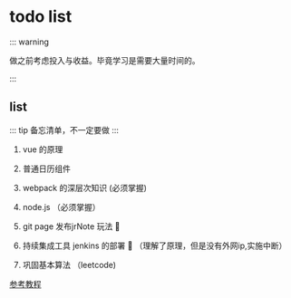 # todo list

::: warning

做之前考虑投入与收益。毕竟学习是需要大量时间的。

:::

## list
::: tip
备忘清单，不一定要做
:::
1. vue 的原理

2. 普通日历组件 

3. webpack 的深层次知识  (必须掌握)

4. node.js （必须掌握）

5. git page 发布jrNote 玩法  :100:

6. 持续集成工具 jenkins 的部署  :100: （理解了原理，但是没有外网ip,实施中断）

7. 巩固基本算法 （leetcode)

 [参考教程](https://www.cnblogs.com/c9999/p/6399367.html)